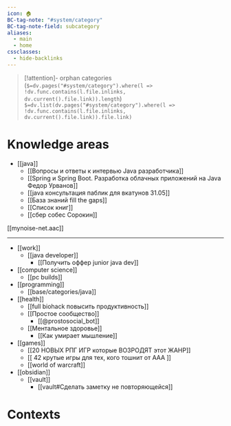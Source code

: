 ```yaml
---
icon: 🏠
BC-tag-note: "#system/category"
BC-tag-note-field: subcategory
aliases:
  - main
  - home
cssclasses:
  - hide-backlinks
---
```

> [!attention]- orphan categories (`$=dv.pages("#system/category").where(l => !dv.func.contains(l.file.inlinks, dv.current().file.link)).length`)
> `$=dv.list(dv.pages("#system/category").where(l => !dv.func.contains(l.file.inlinks, dv.current().file.link)).file.link)`

# Knowledge areas
- [[java]]
	- [[Вопросы и ответы к интервью Java разработчика]]
	- [[Spring и Spring Boot. Разработка облачных приложений на Java Федор Урванов]]
	- [[java консультация паблик для вкатунов 31.05]]
	- [[База знаний fill the gaps]]
	- [[Список книг]]
	- [[сбер собес Сорокин]]

[[mynoise-net.aac]]

----
-  [[work]]
	- [[java developer]]
		- [[Получить оффер junior java dev]]
- [[computer science]]
	- [[pc builds]]
- [[programming]]
	- [[base/categories/java]]
- [[health]]
	- [[full biohack повысить продуктивность]]
	- [[Простое сообщество]]
		- [[@prostosocial_bot]]
	- [[Ментальное здоровье]]
		- [[Как умирает мышление]]
- [[games]]
	- [[20 НОВЫХ РПГ ИГР которые ВОЗРОДЯТ этот ЖАНР]]
	- [[ 42 крутые игры для тех, кого тошнит от ААА ]]
	- [[world of warcraft]]
- [[obsidian]]
	- [[vault]]
		- [[vault#Сделать заметку не повторяющейся]]
			
# Contexts
